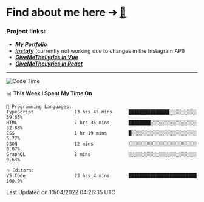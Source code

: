 # Find about me here ➜ [🧑](https://pauabella.dev)

### Project links:
- ***[My Portfolio](https://pauabella.dev)***
- ***[Instafy](https://instafy.me)*** (currently not working due to changes in the Instagram API)
- ***[GiveMeTheLyrics in Vue](https://lyrics.pauabella.dev)***
- ***[GiveMeTheLyrics in React](https://pauabella.dev/GiveMeTheLyrics)***

---
<!--START_SECTION:waka-->
![Code Time](http://img.shields.io/badge/Code%20Time-938%20hrs-blue)

📊 **This Week I Spent My Time On** 

```text
💬 Programming Languages: 
TypeScript               13 hrs 45 mins      ███████████████░░░░░░░░░░   59.65% 
HTML                     7 hrs 35 mins       ████████░░░░░░░░░░░░░░░░░   32.88% 
CSS                      1 hr 19 mins        █░░░░░░░░░░░░░░░░░░░░░░░░   5.77% 
JSON                     12 mins             ░░░░░░░░░░░░░░░░░░░░░░░░░   0.87% 
GraphQL                  8 mins              ░░░░░░░░░░░░░░░░░░░░░░░░░   0.63%

🔥 Editors: 
VS Code                  23 hrs 4 mins       █████████████████████████   100.0%

```


 Last Updated on 10/04/2022 04:26:35 UTC
<!--END_SECTION:waka-->
